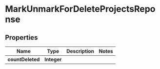 

# MarkUnmarkForDeleteProjectsReponse


## Properties

| Name | Type | Description | Notes |
|------------ | ------------- | ------------- | -------------|
|**countDeleted** | **Integer** |  |  |



